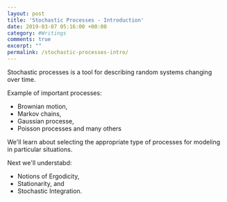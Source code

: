 ```yaml
---
layout: post
title: 'Stochastic Processes - Introduction'
date: 2019-03-07 05:16:00 +00:00
category: #Writings
comments: true
excerpt: ""
permalink: /stochastic-processes-intro/
---
```


Stochastic processes is a tool for describing random systems changing over time.

Example of important processes:
- Brownian motion,
- Markov chains,
- Gaussian processe,
- Poisson processes and many others

We'll learn about selecting the appropriate type of processes for modeling in particular situations.

Next we'll understabd:
- Notions of Ergodicity,
- Stationarity, and
- Stochastic Integration.